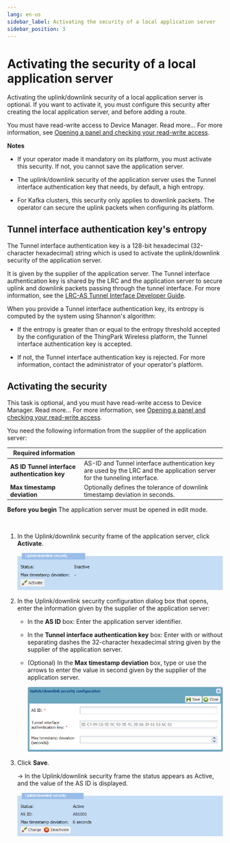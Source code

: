 ```yaml
---
lang: en-us
sidebar_label: Activating the security of a local application server
sidebar_position: 3
---
```


# Activating the security of a local application server

Activating the uplink/downlink security of a local application server is
optional. If you want to activate it, you must configure this security
after creating the local application server, and before adding a route.

You must have read-write access to Device Manager. Read more\... For
more information, see [Opening a panel and checking your read-write
access](../use-interface.md#opening-a-panel-and-checking-your-read-write-access).

**Notes**

- If your operator made it mandatory on its platform, you must activate
  this security. If not, you cannot save the application server.

- The uplink/downlink security of the application server uses the Tunnel
  interface authentication key that needs, by default, a high entropy.

- For Kafka clusters, this security only applies to downlink packets.
  The operator can secure the uplink packets when configuring its
  platform.

## Tunnel interface authentication key's entropy

The Tunnel interface authentication key is a 128-bit hexadecimal
(32-character hexadecimal) string which is used to activate the
uplink/downlink security of the application server.

It is given by the supplier of the application server. The Tunnel
interface authentication key is shared by the LRC and the application
server to secure uplink and downlink packets passing through the tunnel
interface. For more information, see the [LRC-AS Tunnel Interface
Developer
Guide](../../integrating-applications-with-tpw.md#lrc-as-tunnel-interface-developer-guide).

When you provide a Tunnel interface authentication key, its entropy is
computed by the system using Shannon's algorithm:

- If the entropy is greater than or equal to the entropy threshold
  accepted by the configuration of the ThingPark Wireless platform, the
  Tunnel interface authentication key is accepted.

- If not, the Tunnel interface authentication key is rejected. For more
  information, contact the administrator of your operator's platform.

## Activating the security

This task is optional, and you must have read-write access to Device
Manager. Read more\... For more information, see [Opening a panel and
checking your read-write
access](../use-interface.md#opening-a-panel-and-checking-your-read-write-access).

You need the following information from the supplier of the application
server:

| Required information                          |                                                                                                                           |
|-----------------------------------------------|---------------------------------------------------------------------------------------------------------------------------|
| **AS ID Tunnel interface authentication key** | AS-ID and Tunnel interface authentication key are used by the LRC and the application server for the tunneling interface. |
| **Max timestamp deviation**                   | Optionally defines the tolerance of downlink timestamp deviation in seconds.                                              |

**Before you begin** The application server must be opened in edit mode.

 

1.  In the Uplink/downlink security frame of the application server,
    click **Activate**.

    ![](./_images/activating-the-security-of.png)

2.  In the Uplink/downlink security configuration dialog box that opens,
    enter the information given by the supplier of the application
    server:

    - In the **AS ID** box: Enter the application server identifier.

    - In the **Tunnel interface authentication key** box: Enter with or
      without separating dashes the 32-character hexadecimal string
      given by the supplier of the application server.

    - (Optional) In the **Max timestamp deviation** box, type or use the
      arrows to enter the value in second given by the supplier of the
      application server.

      ![](./_images/activating-the-security-of-1.png)

3.  Click **Save**.

    -\> In the Uplink/downlink security frame the status appears as
    Active, and the value of the AS ID is displayed.

    ![](./_images/activating-the-security-of-2.png)

